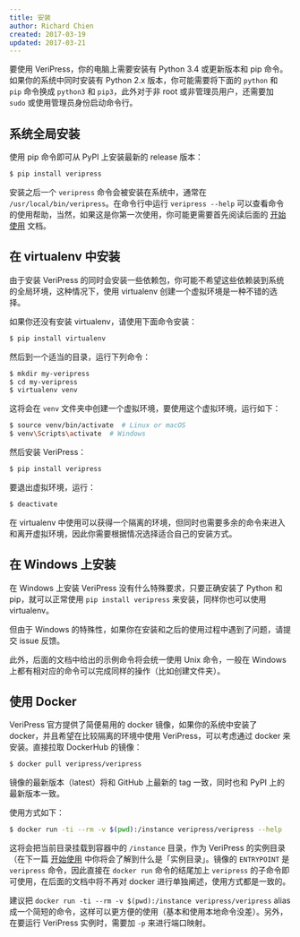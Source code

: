 ```yaml
---
title: 安装
author: Richard Chien
created: 2017-03-19
updated: 2017-03-21
---
```


要使用 VeriPress，你的电脑上需要安装有 Python 3.4 或更新版本和 pip 命令。如果你的系统中同时安装有 Python 2.x 版本，你可能需要将下面的 `python` 和 `pip` 命令换成 `python3` 和 `pip3`，此外对于非 root 或非管理员用户，还需要加 `sudo` 或使用管理员身份启动命令行。

## 系统全局安装

使用 pip 命令即可从 PyPI 上安装最新的 release 版本：

```sh
$ pip install veripress
```

安装之后一个 `veripress` 命令会被安装在系统中，通常在 `/usr/local/bin/veripress`。在命令行中运行 `veripress --help` 可以查看命令的使用帮助，当然，如果这是你第一次使用，你可能更需要首先阅读后面的 [开始使用](getting-started.html) 文档。

## 在 virtualenv 中安装

由于安装 VeriPress 的同时会安装一些依赖包，你可能不希望这些依赖装到系统的全局环境，这种情况下，使用 virtualenv 创建一个虚拟环境是一种不错的选择。

如果你还没有安装 virtualenv，请使用下面命令安装：

```sh
$ pip install virtualenv
```

然后到一个适当的目录，运行下列命令：

```sh
$ mkdir my-veripress
$ cd my-veripress
$ virtualenv venv
```

这将会在 `venv` 文件夹中创建一个虚拟环境，要使用这个虚拟环境，运行如下：

```sh
$ source venv/bin/activate  # Linux or macOS
$ venv\Scripts\activate  # Windows
```

然后安装 VeriPress：

```sh
$ pip install veripress
```

要退出虚拟环境，运行：

```sh
$ deactivate
```

在 virtualenv 中使用可以获得一个隔离的环境，但同时也需要多余的命令来进入和离开虚拟环境，因此你需要根据情况选择适合自己的安装方式。

## 在 Windows 上安装

在 Windows 上安装 VeriPress 没有什么特殊要求，只要正确安装了 Python 和 pip，就可以正常使用 `pip install veripress` 来安装，同样你也可以使用 virtualenv。

但由于 Windows 的特殊性，如果你在安装和之后的使用过程中遇到了问题，请提交 issue 反馈。

此外，后面的文档中给出的示例命令将会统一使用 Unix 命令，一般在 Windows 上都有相对应的命令可以完成同样的操作（比如创建文件夹）。

## 使用 Docker

VeriPress 官方提供了简便易用的 docker 镜像，如果你的系统中安装了 docker，并且希望在比较隔离的环境中使用 VeriPress，可以考虑通过 docker 来安装。直接拉取 DockerHub 的镜像：

```sh
$ docker pull veripress/veripress
```

镜像的最新版本（latest）将和 GitHub 上最新的 tag 一致，同时也和 PyPI 上的最新版本一致。

使用方式如下：

```sh
$ docker run -ti --rm -v $(pwd):/instance veripress/veripress --help
```

这将会把当前目录挂载到容器中的 `/instance` 目录，作为 VeriPress 的实例目录（在下一篇 [开始使用](getting-started.html) 中你将会了解到什么是「实例目录」。镜像的 `ENTRYPOINT` 是 `veripress` 命令，因此直接在 `docker run` 命令的结尾加上 `veripress` 的子命令即可使用，在后面的文档中将不再对 docker 进行单独阐述，使用方式都是一致的。

建议把 `docker run -ti --rm -v $(pwd):/instance veripress/veripress` alias 成一个简短的命令，这样可以更方便的使用（基本和使用本地命令没差）。另外，在要运行 VeriPress 实例时，需要加 `-p` 来进行端口映射。
